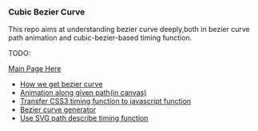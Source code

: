 ### Cubic Bezier Curve
This repo aims at understanding bezier curve deeply,both in bezier curve path animation and cubic-bezier-based timing function.

TODO:

[Main Page Here](https://obooman.github.io/cubic-bezier-curve/)

* [How we get bezier curve](https://obooman.github.io/cubic-bezier-curve/demos/get-bezier-curve.html)
* [Animation along given path(in canvas)](https://obooman.github.io/cubic-bezier-curve/demos/animation-along-given-path.html)
* [Transfer CSS3 timing function to javascript function](https://obooman.github.io/cubic-bezier-curve/demos/css3-timing-function-to-js.html)
* [Bezier curve generator](https://obooman.github.io/cubic-bezier-curve/demos/bezier-curve-generator.html)
* [Use SVG path describe timing function](https://obooman.github.io/cubic-bezier-curve/demos/cubic-bezier-path-describe-timing-function.html)


